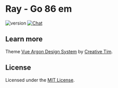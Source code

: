 # Ray - Go 86 em
![version](https://img.shields.io/badge/version-0.0.1-blue.svg) 
[![Chat](https://img.shields.io/badge/chat-on%20discord-7289da.svg)](https://discord.gg/p5CMqJC)

## Learn more
Theme [Vue Argon Design System](https://www.creative-tim.com/product/argon-design-system) by [Creative Tim](https://www.creative-tim.com/presentation).


## License

Licensed under the [MIT License](LICENSE).